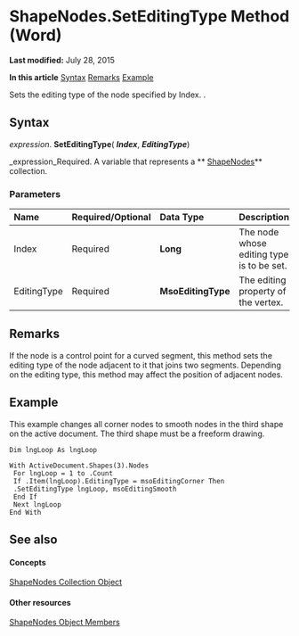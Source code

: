 
# ShapeNodes.SetEditingType Method (Word)

 **Last modified:** July 28, 2015

 **In this article**
 [Syntax](#sectionSection0)
 [Remarks](#sectionSection1)
 [Example](#sectionSection2)


Sets the editing type of the node specified by Index. .


## Syntax
<a name="sectionSection0"> </a>

 _expression_. **SetEditingType**( **_Index_**,  **_EditingType_**)

 _expression_Required. A variable that represents a  ** [ShapeNodes](f2e13db2-102f-1a14-fd7a-d179f63e513e.md)** collection.


### Parameters



|**Name**|**Required/Optional**|**Data Type**|**Description**|
|:-----|:-----|:-----|:-----|
|Index|Required| **Long**|The node whose editing type is to be set.|
|EditingType|Required| **MsoEditingType**|The editing property of the vertex.|

## Remarks
<a name="sectionSection1"> </a>

If the node is a control point for a curved segment, this method sets the editing type of the node adjacent to it that joins two segments. Depending on the editing type, this method may affect the position of adjacent nodes.


## Example
<a name="sectionSection2"> </a>

This example changes all corner nodes to smooth nodes in the third shape on the active document. The third shape must be a freeform drawing.


```
Dim lngLoop As lngLoop 
 
With ActiveDocument.Shapes(3).Nodes 
 For lngLoop = 1 to .Count 
 If .Item(lngLoop).EditingType = msoEditingCorner Then 
 .SetEditingType lngLoop, msoEditingSmooth 
 End If 
 Next lngLoop 
End With
```


## See also
<a name="sectionSection2"> </a>


#### Concepts


 [ShapeNodes Collection Object](f2e13db2-102f-1a14-fd7a-d179f63e513e.md)
#### Other resources


 [ShapeNodes Object Members](1c404c66-24ad-0e6d-2135-ebe5857bfb23.md)

